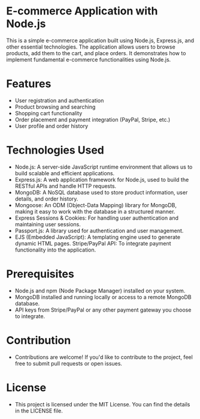 # E-commerce Application with Node.js
This is a simple e-commerce application built using Node.js, Express.js, and other essential technologies. The application allows users to browse products, add them to the cart, and place orders. It demonstrates how to implement fundamental e-commerce functionalities using Node.js.

# Features
* User registration and authentication
* Product browsing and searching
* Shopping cart functionality
* Order placement and payment integration (PayPal, Stripe, etc.)
* User profile and order history
# Technologies Used
* Node.js: A server-side JavaScript runtime environment that allows us to build scalable and efficient applications.
* Express.js: A web application framework for Node.js, used to build the RESTful APIs and handle HTTP requests.
* MongoDB: A NoSQL database used to store product information, user details, and order history.
* Mongoose: An ODM (Object-Data Mapping) library for MongoDB, making it easy to work with the database in a structured manner.
* Express Sessions & Cookies: For handling user authentication and maintaining user sessions.
* Passport.js: A library used for authentication and user management.
* EJS (Embedded JavaScript): A templating engine used to generate dynamic HTML pages.
Stripe/PayPal API: To integrate payment functionality into the application.
# Prerequisites
* Node.js and npm (Node Package Manager) installed on your system.
* MongoDB installed and running locally or access to a remote MongoDB database.
* API keys from Stripe/PayPal or any other payment gateway you choose to integrate.
# Contribution
* Contributions are welcome! If you'd like to contribute to the project, feel free to submit pull requests or open issues.

# License
* This project is licensed under the MIT License. You can find the details in the LICENSE file.
